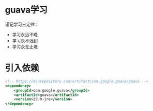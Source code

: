 # guava学习

谨记学习三定律：

* 学习永远不晚
* 学习永不迟到
* 学习永无止境

# 引入依赖

```xml
<!-- https://mvnrepository.com/artifact/com.google.guava/guava -->
<dependency>
    <groupId>com.google.guava</groupId>
    <artifactId>guava</artifactId>
    <version>29.0-jre</version>
</dependency>
```

